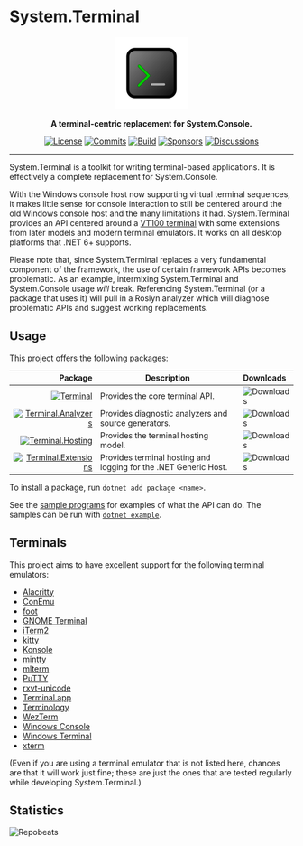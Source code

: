 # System.Terminal

<div align="center">
    <img src="system-terminal.svg"
         width="128" />
</div>

<p align="center">
    <strong>
        A terminal-centric replacement for System.Console.
    </strong>
</p>

<div align="center">

[![License](https://img.shields.io/github/license/alexrp/system-terminal?color=brown)](LICENSE.md)
[![Commits](https://img.shields.io/github/commit-activity/m/alexrp/system-terminal/master?label=commits&color=slateblue)](https://github.com/alexrp/system-terminal/commits/master)
[![Build](https://img.shields.io/github/workflow/status/alexrp/system-terminal/Build/master)](https://github.com/alexrp/system-terminal/actions/workflows/build.yml)
[![Sponsors](https://img.shields.io/github/sponsors/alexrp?color=mediumorchid)](https://github.com/sponsors/alexrp)
[![Discussions](https://img.shields.io/github/discussions/alexrp/system-terminal?color=teal)](https://github.com/alexrp/system-terminal/discussions)

</div>

---

System.Terminal is a toolkit for writing terminal-based applications. It is
effectively a complete replacement for System.Console.

With the Windows console host now supporting virtual terminal sequences, it
makes little sense for console interaction to still be centered around the old
Windows console host and the many limitations it had. System.Terminal provides
an API centered around a [VT100 terminal](https://vt100.net) with some
extensions from later models and modern terminal emulators. It works on all
desktop platforms that .NET 6+ supports.

Please note that, since System.Terminal replaces a very fundamental component of
the framework, the use of certain framework APIs becomes problematic. As an
example, intermixing System.Terminal and System.Console usage *will* break.
Referencing System.Terminal (or a package that uses it) will pull in a Roslyn
analyzer which will diagnose problematic APIs and suggest working replacements.

## Usage

This project offers the following packages:

| Package | Description | Downloads |
| -: | - | :- |
| [![Terminal][core-img]][core-pkg] | Provides the core terminal API. | ![Downloads][core-dls] |
| [![Terminal.Analyzers][analyzers-img]][analyzers-pkg] | Provides diagnostic analyzers and source generators. | ![Downloads][analyzers-dls] |
| [![Terminal.Hosting][hosting-img]][hosting-pkg] | Provides the terminal hosting model. | ![Downloads][hosting-dls] |
| [![Terminal.Extensions][extensions-img]][extensions-pkg] | Provides terminal hosting and logging for the .NET Generic Host. | ![Downloads][extensions-dls] |

[core-pkg]: https://www.nuget.org/packages/Terminal
[analyzers-pkg]: https://www.nuget.org/packages/Terminal.Analyzers
[hosting-pkg]: https://www.nuget.org/packages/Terminal.Hosting
[extensions-pkg]: https://www.nuget.org/packages/Terminal.Extensions

[core-img]: https://img.shields.io/nuget/v/Terminal?label=Terminal
[analyzers-img]: https://img.shields.io/nuget/v/Terminal.Analyzers?label=Terminal.Analyzers
[hosting-img]: https://img.shields.io/nuget/v/Terminal.Hosting?label=Terminal.Hosting
[extensions-img]: https://img.shields.io/nuget/v/Terminal.Extensions?label=Terminal.Extensions

[core-dls]: https://img.shields.io/nuget/dt/Terminal?label=
[analyzers-dls]: https://img.shields.io/nuget/dt/Terminal.Analyzers?label=
[hosting-dls]: https://img.shields.io/nuget/dt/Terminal.Hosting?label=
[extensions-dls]: https://img.shields.io/nuget/dt/Terminal.Extensions?label=

To install a package, run `dotnet add package <name>`.

See the [sample programs](src/samples) for examples of what the API can do. The
samples can be run with
[`dotnet example`](https://github.com/patriksvensson/dotnet-example).

## Terminals

This project aims to have excellent support for the following terminal
emulators:

* [Alacritty](https://github.com/alacritty/alacritty)
* [ConEmu](https://conemu.github.io)
* [foot](https://codeberg.org/dnkl/foot)
* [GNOME Terminal](https://help.gnome.org/users/gnome-terminal/stable)
* [iTerm2](https://iterm2.com)
* [kitty](https://sw.kovidgoyal.net/kitty)
* [Konsole](https://konsole.kde.org)
* [mintty](https://mintty.github.io)
* [mlterm](http://mlterm.sourceforge.net)
* [PuTTY](https://www.putty.org)
* [rxvt-unicode](http://software.schmorp.de/pkg/rxvt-unicode.html)
* [Terminal.app](https://support.apple.com/guide/terminal/welcome/mac)
* [Terminology](https://terminolo.gy)
* [WezTerm](https://wezfurlong.org/wezterm)
* [Windows Console](https://docs.microsoft.com/en-us/windows/console)
* [Windows Terminal](https://aka.ms/terminal)
* [xterm](https://invisible-island.net/xterm)

(Even if you are using a terminal emulator that is not listed here, chances are
that it will work just fine; these are just the ones that are tested regularly
while developing System.Terminal.)

## Statistics

![Repobeats](https://repobeats.axiom.co/api/embed/56d1f4cda2c680fe93627ab2f884a3ce78c7d1d6.svg)
